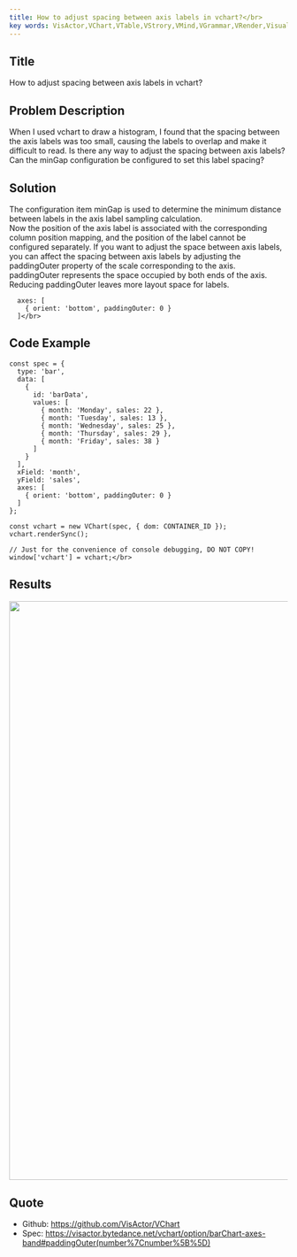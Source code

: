 ```yaml
---
title: How to adjust spacing between axis labels in vchart?</br>
key words: VisActor,VChart,VTable,VStrory,VMind,VGrammar,VRender,Visualization,Chart,Data,Table,Graph,Gis,LLM
---
```

## Title

How to adjust spacing between axis labels in vchart?</br>
## Problem Description

When I used vchart to draw a histogram, I found that the spacing between the axis labels was too small, causing the labels to overlap and make it difficult to read. Is there any way to adjust the spacing between axis labels? Can the minGap configuration be configured to set this label spacing?</br>
## Solution

The configuration item minGap is used to determine the minimum distance between labels in the axis label sampling calculation.</br>
Now the position of the axis label is associated with the corresponding column position mapping, and the position of the label cannot be configured separately. If you want to adjust the space between axis labels, you can affect the spacing between axis labels by adjusting the paddingOuter property of the scale corresponding to the axis. paddingOuter represents the space occupied by both ends of the axis. Reducing paddingOuter leaves more layout space for labels.</br>
```
  axes: [
    { orient: 'bottom', paddingOuter: 0 }
  ]</br>
```
## Code Example

```
const spec = {
  type: 'bar',
  data: [
    {
      id: 'barData',
      values: [
        { month: 'Monday', sales: 22 },
        { month: 'Tuesday', sales: 13 },
        { month: 'Wednesday', sales: 25 },
        { month: 'Thursday', sales: 29 },
        { month: 'Friday', sales: 38 }
      ]
    }
  ],
  xField: 'month',
  yField: 'sales',
  axes: [
    { orient: 'bottom', paddingOuter: 0 }
  ]
};

const vchart = new VChart(spec, { dom: CONTAINER_ID });
vchart.renderSync();

// Just for the convenience of console debugging, DO NOT COPY!
window['vchart'] = vchart;</br>
```
## Results

<img src='https://cdn.jsdelivr.net/gh/xuanhun/articles/visactor/img/Uz58b1FMgolqHkxEml3c0Bvunse.gif' alt='' width='1670' height='1046'>



## Quote

*  Github: https://github.com/VisActor/VChart</br>
*  Spec: https://visactor.bytedance.net/vchart/option/barChart-axes-band#paddingOuter(number%7Cnumber%5B%5D)</br>

